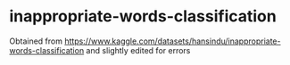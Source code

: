 ﻿# inappropriate-words-classification
Obtained from https://www.kaggle.com/datasets/hansindu/inappropriate-words-classification
 and slightly edited for errors
